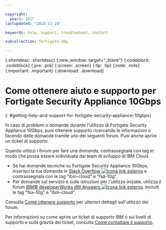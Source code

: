 ```yaml
---

copyright:
  years: 2017
lastupdated: "2018-11-10"

keywords: help, support, troubleshoot, contact

subcollection: fortigate-10g

---
```


{:shortdesc: .shortdesc}
{:new_window: target="_blank"}
{:codeblock: .codeblock}
{:pre: .pre}
{:screen: .screen}
{:tip: .tip}
{:note: .note}
{:important: .important}
{:download: .download}

# Come ottenere aiuto e supporto per Fortigate Security Appliance 10Gbps
{: #getting-help-and-support-for-fortigate-security-appliance-10gbps}

In caso di problemi o domande durante l'utilizzo di
Fortigate Security Appliance 10Gbps, puoi ottenere supporto ricercando le informazioni o facendo delle domande tramite uno dei seguenti forum. Puoi anche aprire un ticket di supporto.

Quando utilizzi i forum per fare una domanda, contrassegnala con tag in modo che possa essere individuata dai team di sviluppo di IBM Cloud.

* Se hai domande tecniche su Fortigate Security Appliance 10Gbps, inserisci la tua domanda in [Stack Overflow ![Icona link esterno](../../icons/launch-glyph.svg "Icona link esterno")](https://stackoverflow.com/search?q=fsa-10g+ibm-cloud) e contrassegnala con le tag "ibm-cloud" e "fsa-10g".
* Per domande sul servizio e sulle istruzioni per l'utilizzo iniziale, utilizza il forum [IBM© developerWorks dW Answers ![Icona link esterno](../../icons/launch-glyph.svg "Icona link esterno")](https://developer.ibm.com/answers/topics/fsa-10g.html?smartspace=ibm-cloud). Includi le tag "fsa-10g" e "ibm-cloud".

Consulta [Come ottenere supporto](https://{DomainName}/docs/get-support?topic=get-support-using-avatar)
per ulteriori dettagli sull'utilizzo dei forum.

Per informazioni su come aprire un ticket di supporto IBM o sui livelli di supporto e sulla gravità dei ticket,
consulta [Come contattare il supporto](/docs/get-support?topic=get-support-contacting-bluemix-support-dedicated-local).
